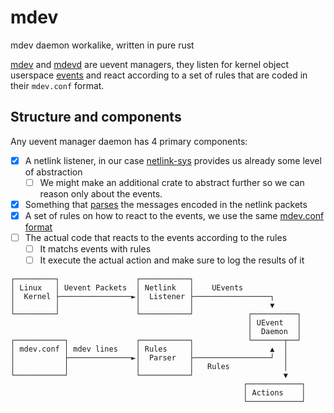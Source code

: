 # mdev
mdev daemon workalike, written in pure rust

[mdev](https://git.busybox.net/busybox/plain/docs/mdev.txt) and [mdevd](https://skarnet.org/software/mdevd/) are uevent managers, they listen for kernel object userspace [events](https://www.kernel.org/doc/html/latest/core-api/kobject.html#uevents) and react according to a set of rules that are coded in their `mdev.conf` format.

## Structure and components
Any uevent manager daemon has 4 primary components:
- [x] A netlink listener, in our case [netlink-sys](https://crates.io/crates/netlink-sys) provides us already some level of abstraction
  - [ ] We might make an additional crate to abstract further so we can reason only about the events.
- [x] Something that [parses](https://github.com/rust-italia/kobject-uevent) the messages encoded in the netlink packets
- [x] A set of rules on how to react to the events, we use the same [mdev.conf format](https://github.com/rust-italia/mdev-parser)
- [ ] The actual code that reacts to the events according to the rules
  - [ ] It matchs events with rules
  - [ ] It execute the actual action and make sure to log the results of it

```
┌─────────┐                 ┌───────────┐
│ Linux   │ Uevent Packets  │ Netlink   │    UEvents
│  Kernel ├────────────────►│  Listener ├─────────────────┐
│         │                 │           │                 ▼
└─────────┘                 └───────────┘            ┌──────────┐
                                                     │ UEvent   │
                                                     │  Daemon  │
┌───────────┐               ┌───────────┐            └───────┬──┘
│ mdev.conf │ mdev lines    │ Rules     │                 ▲  │
│           ├──────────────►│  Parser   ├─────────────────┘  │
│           │               │           │   Rules            │
└───────────┘               └───────────┘                    ▼
                                                    ┌────────────┐
                                                    │ Actions    │
                                                    └────────────┘
```


